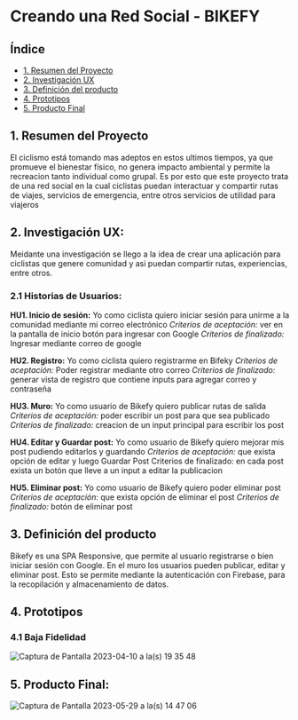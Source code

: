 # Creando una Red Social - BIKEFY

## Índice

* [1. Resumen del Proyecto](#1Resumen)
* [2. Investigación UX](#2InvestigaciónUX)
* [3. Definición del producto](#3-Definición)
* [4. Prototipos](#4-Prototipos)
* [5. Producto Final](#5-ProdFinal)

## 1. Resumen del Proyecto

El ciclismo está tomando mas adeptos en estos ultimos tiempos, ya que promueve el bienestar físico, no genera impacto ambiental y permite la recreacion tanto individual como grupal. Es por esto que este proyecto trata de una red social en la cual ciclistas puedan interactuar y compartir rutas de viajes, servicios de emergencia, entre otros servicios de utilidad para viajeros

## 2. Investigación UX:

  Meidante una investigación se llego a la idea de crear una aplicación para ciclistas que genere comunidad y asi puedan compartir rutas, experiencias, entre otros.
### 2.1 Historias de Usuarios:

**HU1. Inicio de sesión:** Yo como ciclista quiero iniciar sesión para unirme a la comunidad mediante mi correo electrónico
   _Criterios de aceptación:_ ver en la pantalla de inicio botón para ingresar con Google
   _Criterios de finalizado:_ Ingresar mediante correo de google

**HU2. Registro:** Yo como ciclista quiero registrarme en Bifeky 
  _Criterios de aceptación:_ Poder registrar mediante otro correo 
  _Criterios de finalizado:_ generar vista de registro que contiene inputs para agregar correo y contraseña

**HU3. Muro:** Yo como usuario de Bikefy quiero publicar rutas de salida 
  _Criterios de aceptación:_ poder escribir un post para que sea publicado
  _Criterios de finalizado:_ creacion de un input principal para escribir los post 

**HU4. Editar y Guardar post:** Yo como usuario de Bikefy quiero mejorar mis post pudiendo editarlos y guardando 
  _Criterios de aceptación:_ que exista opción de editar y luego Guardar Post
  Criterios de finalizado: en cada post exista un botón que lleve a un input a editar la publicacion

**HU5. Eliminar post:** Yo como usuario de Bikefy quiero poder eliminar post 
  _Criterios de aceptación:_ que exista opción de eliminar el post
  _Criterios de finalizado:_ botón de eliminar post

## 3. Definición del producto

Bikefy es una SPA Responsive, que permite al usuario registrarse o bien iniciar sesión con Google.
En el muro los usuarios pueden publicar, editar y eliminar post. Esto se permite mediante la autenticación con Firebase, para la recopilación y almacenamiento de datos.

## 4. Prototipos
 ### 4.1 Baja Fidelidad

![Captura de Pantalla 2023-04-10 a la(s) 19 35 48](https://github.com/macarenapazg/DEV004-social-network/assets/113479365/50a6dc74-d7ad-4ec1-9a2c-109e636a37cd)

## 5. Producto Final: 

![Captura de Pantalla 2023-05-29 a la(s) 14 47 06](https://github.com/macarenapazg/DEV004-social-network/assets/113479365/86d82a40-bb8f-4220-859e-f468a739fc0f)

